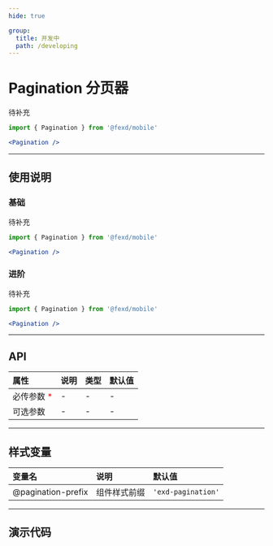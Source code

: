 ```yaml
---
hide: true

group:
  title: 开发中
  path: /developing
---
```


# Pagination 分页器 <ImportCost name="Pagination" />

待补充

<!-- prettier-ignore -->
```jsx | pure
import { Pagination } from '@fexd/mobile'

<Pagination />
```

---

## 使用说明

### 基础

待补充

<!-- prettier-ignore -->
```jsx | pure
import { Pagination } from '@fexd/mobile'

<Pagination />
```

### 进阶

待补充

<!-- prettier-ignore -->
```jsx | pure
import { Pagination } from '@fexd/mobile'

<Pagination />
```

---

## API

| 属性                                         | 说明 | 类型 | 默认值 |
| :------------------------------------------- | :--- | :--- | :----- |
| 必传参数 <span style="color: red;">\*</span> | -    | -    | -      |
| 可选参数                                     | -    | -    | -      |

---

## 样式变量

| 变量名             | 说明         | 默认值             |
| :----------------- | :----------- | :----------------- |
| @pagination-prefix | 组件样式前缀 | `'exd-pagination'` |

---

## 演示代码

<code src="./demos/demo1/index.tsx" />
